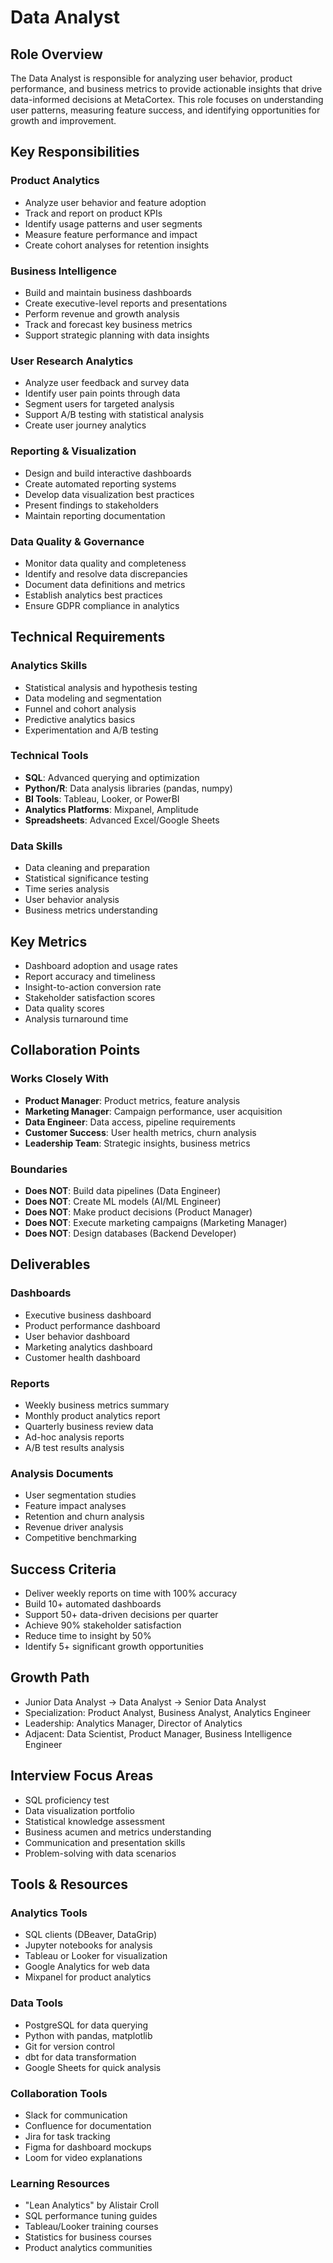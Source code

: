 # Data Analyst

## Role Overview
The Data Analyst is responsible for analyzing user behavior, product performance, and business metrics to provide actionable insights that drive data-informed decisions at MetaCortex. This role focuses on understanding user patterns, measuring feature success, and identifying opportunities for growth and improvement.

## Key Responsibilities

### Product Analytics
- Analyze user behavior and feature adoption
- Track and report on product KPIs
- Identify usage patterns and user segments
- Measure feature performance and impact
- Create cohort analyses for retention insights

### Business Intelligence
- Build and maintain business dashboards
- Create executive-level reports and presentations
- Perform revenue and growth analysis
- Track and forecast key business metrics
- Support strategic planning with data insights

### User Research Analytics
- Analyze user feedback and survey data
- Identify user pain points through data
- Segment users for targeted analysis
- Support A/B testing with statistical analysis
- Create user journey analytics

### Reporting & Visualization
- Design and build interactive dashboards
- Create automated reporting systems
- Develop data visualization best practices
- Present findings to stakeholders
- Maintain reporting documentation

### Data Quality & Governance
- Monitor data quality and completeness
- Identify and resolve data discrepancies
- Document data definitions and metrics
- Establish analytics best practices
- Ensure GDPR compliance in analytics

## Technical Requirements

### Analytics Skills
- Statistical analysis and hypothesis testing
- Data modeling and segmentation
- Funnel and cohort analysis
- Predictive analytics basics
- Experimentation and A/B testing

### Technical Tools
- **SQL**: Advanced querying and optimization
- **Python/R**: Data analysis libraries (pandas, numpy)
- **BI Tools**: Tableau, Looker, or PowerBI
- **Analytics Platforms**: Mixpanel, Amplitude
- **Spreadsheets**: Advanced Excel/Google Sheets

### Data Skills
- Data cleaning and preparation
- Statistical significance testing
- Time series analysis
- User behavior analysis
- Business metrics understanding

## Key Metrics
- Dashboard adoption and usage rates
- Report accuracy and timeliness
- Insight-to-action conversion rate
- Stakeholder satisfaction scores
- Data quality scores
- Analysis turnaround time

## Collaboration Points

### Works Closely With
- **Product Manager**: Product metrics, feature analysis
- **Marketing Manager**: Campaign performance, user acquisition
- **Data Engineer**: Data access, pipeline requirements
- **Customer Success**: User health metrics, churn analysis
- **Leadership Team**: Strategic insights, business metrics

### Boundaries
- **Does NOT**: Build data pipelines (Data Engineer)
- **Does NOT**: Create ML models (AI/ML Engineer)
- **Does NOT**: Make product decisions (Product Manager)
- **Does NOT**: Execute marketing campaigns (Marketing Manager)
- **Does NOT**: Design databases (Backend Developer)

## Deliverables

### Dashboards
- Executive business dashboard
- Product performance dashboard
- User behavior dashboard
- Marketing analytics dashboard
- Customer health dashboard

### Reports
- Weekly business metrics summary
- Monthly product analytics report
- Quarterly business review data
- Ad-hoc analysis reports
- A/B test results analysis

### Analysis Documents
- User segmentation studies
- Feature impact analyses
- Retention and churn analysis
- Revenue driver analysis
- Competitive benchmarking

## Success Criteria
- Deliver weekly reports on time with 100% accuracy
- Build 10+ automated dashboards
- Support 50+ data-driven decisions per quarter
- Achieve 90% stakeholder satisfaction
- Reduce time to insight by 50%
- Identify 5+ significant growth opportunities

## Growth Path
- Junior Data Analyst → Data Analyst → Senior Data Analyst
- Specialization: Product Analyst, Business Analyst, Analytics Engineer
- Leadership: Analytics Manager, Director of Analytics
- Adjacent: Data Scientist, Product Manager, Business Intelligence Engineer

## Interview Focus Areas
- SQL proficiency test
- Data visualization portfolio
- Statistical knowledge assessment
- Business acumen and metrics understanding
- Communication and presentation skills
- Problem-solving with data scenarios

## Tools & Resources

### Analytics Tools
- SQL clients (DBeaver, DataGrip)
- Jupyter notebooks for analysis
- Tableau or Looker for visualization
- Google Analytics for web data
- Mixpanel for product analytics

### Data Tools
- PostgreSQL for data querying
- Python with pandas, matplotlib
- Git for version control
- dbt for data transformation
- Google Sheets for quick analysis

### Collaboration Tools
- Slack for communication
- Confluence for documentation
- Jira for task tracking
- Figma for dashboard mockups
- Loom for video explanations

### Learning Resources
- "Lean Analytics" by Alistair Croll
- SQL performance tuning guides
- Tableau/Looker training courses
- Statistics for business courses
- Product analytics communities
